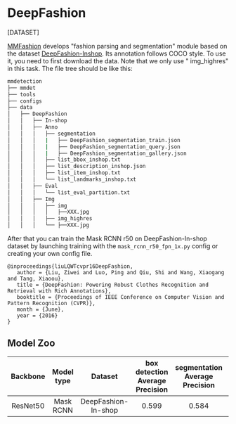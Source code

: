 # DeepFashion

[DATASET]

[MMFashion](https://github.com/open-mmlab/mmfashion) develops "fashion parsing
and segmentation" module
based on the dataset
[DeepFashion-Inshop](https://drive.google.com/drive/folders/0B7EVK8r0v71pVDZFQXRsMDZCX1E?usp=sharing).
Its annotation follows COCO style.
To use it, you need to first download the data. Note that we only use "
img_highres" in this task.
The file tree should be like this:

```sh
mmdetection
├── mmdet
├── tools
├── configs
├── data
│   ├── DeepFashion
│   │   ├── In-shop
│   │   ├── Anno
│   │   │   ├── segmentation
│   │   │   |   ├── DeepFashion_segmentation_train.json
│   │   │   |   ├── DeepFashion_segmentation_query.json
│   │   │   |   ├── DeepFashion_segmentation_gallery.json
│   │   │   ├── list_bbox_inshop.txt
│   │   │   ├── list_description_inshop.json
│   │   │   ├── list_item_inshop.txt
│   │   │   └── list_landmarks_inshop.txt
│   │   ├── Eval
│   │   │   └── list_eval_partition.txt
│   │   ├── Img
│   │   │   ├── img
│   │   │   │   ├──XXX.jpg
│   │   │   ├── img_highres
│   │   │   └── ├──XXX.jpg

```

After that you can train the Mask RCNN r50 on DeepFashion-In-shop dataset by
launching training with the `mask_rcnn_r50_fpn_1x.py` config
or creating your own config file.

```
@inproceedings{liuLQWTcvpr16DeepFashion,
   author = {Liu, Ziwei and Luo, Ping and Qiu, Shi and Wang, Xiaogang and Tang, Xiaoou},
   title = {DeepFashion: Powering Robust Clothes Recognition and Retrieval with Rich Annotations},
   booktitle = {Proceedings of IEEE Conference on Computer Vision and Pattern Recognition (CVPR)},
   month = {June},
   year = {2016}
}
```

## Model Zoo

| Backbone | Model type |       Dataset       | box detection Average Precision | segmentation Average Precision |                                                          Config                                                          |                                                                              Download (Google)                                                                               |
|:--------:|:----------:|:-------------------:|:-------------------------------:|:------------------------------:|:------------------------------------------------------------------------------------------------------------------------:|:----------------------------------------------------------------------------------------------------------------------------------------------------------------------------:|
| ResNet50 | Mask RCNN  | DeepFashion-In-shop |              0.599              |             0.584              | [config](https://github.com/open-mmlab/mmdetection/blob/master/configs/deepfashion/mask_rcnn_r50_fpn_15e_deepfashion.py) | [model](https://drive.google.com/open?id=1q6zF7J6Gb-FFgM87oIORIt6uBozaXp5r) &#124; [log](https://drive.google.com/file/d/1qTK4Dr4FFLa9fkdI6UVko408gkrfTRLP/view?usp=sharing) |
